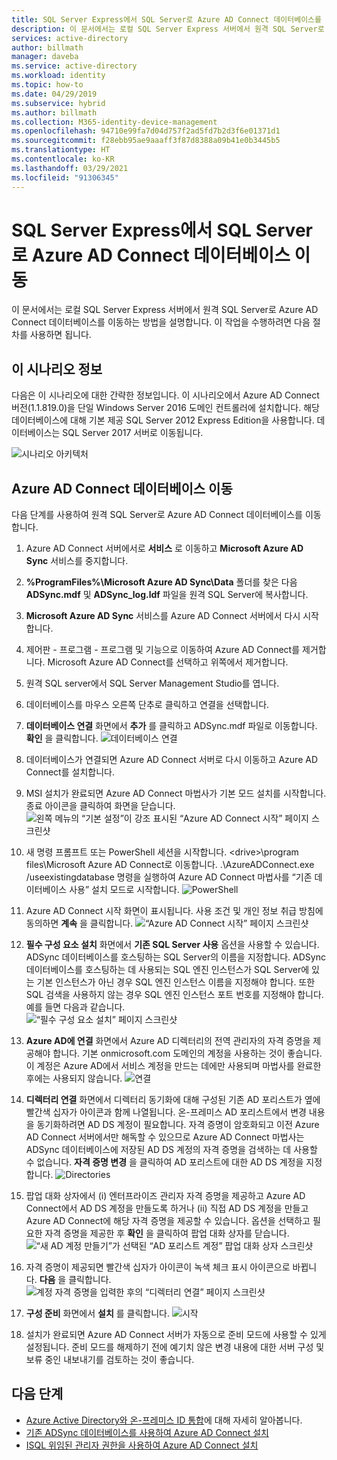 ```yaml
---
title: SQL Server Express에서 SQL Server로 Azure AD Connect 데이터베이스를 이동합니다. | Microsoft 문서
description: 이 문서에서는 로컬 SQL Server Express 서버에서 원격 SQL Server로 Azure AD Connect 데이터베이스를 이동하는 방법을 설명합니다.
services: active-directory
author: billmath
manager: daveba
ms.service: active-directory
ms.workload: identity
ms.topic: how-to
ms.date: 04/29/2019
ms.subservice: hybrid
ms.author: billmath
ms.collection: M365-identity-device-management
ms.openlocfilehash: 94710e99fa7d04d757f2ad5fd7b2d3f6e01371d1
ms.sourcegitcommit: f28ebb95ae9aaaff3f87d8388a09b41e0b3445b5
ms.translationtype: HT
ms.contentlocale: ko-KR
ms.lasthandoff: 03/29/2021
ms.locfileid: "91306345"
---
```

# <a name="move-azure-ad-connect-database-from-sql-server-express-to-sql-server"></a>SQL Server Express에서 SQL Server로 Azure AD Connect 데이터베이스 이동 

이 문서에서는 로컬 SQL Server Express 서버에서 원격 SQL Server로 Azure AD Connect 데이터베이스를 이동하는 방법을 설명합니다.  이 작업을 수행하려면 다음 절차를 사용하면 됩니다.

## <a name="about-this-scenario"></a>이 시나리오 정보
다음은 이 시나리오에 대한 간략한 정보입니다.  이 시나리오에서 Azure AD Connect 버전(1.1.819.0)을 단일 Windows Server 2016 도메인 컨트롤러에 설치합니다.  해당 데이터베이스에 대해 기본 제공 SQL Server 2012 Express Edition을 사용합니다.  데이터베이스는 SQL Server 2017 서버로 이동됩니다.

![시나리오 아키텍처](media/how-to-connect-install-move-db/move1.png)

## <a name="move-the-azure-ad-connect-database"></a>Azure AD Connect 데이터베이스 이동
다음 단계를 사용하여 원격 SQL Server로 Azure AD Connect 데이터베이스를 이동합니다.

1. Azure AD Connect 서버에서로 **서비스** 로 이동하고 **Microsoft Azure AD Sync** 서비스를 중지합니다.
2. **%ProgramFiles%\Microsoft Azure AD Sync\Data** 폴더를 찾은 다음 **ADSync.mdf** 및 **ADSync_log.ldf** 파일을 원격 SQL Server에 복사합니다.
3. **Microsoft Azure AD Sync** 서비스를 Azure AD Connect 서버에서 다시 시작합니다.
4. 제어판 - 프로그램 - 프로그램 및 기능으로 이동하여 Azure AD Connect를 제거합니다.  Microsoft Azure AD Connect를 선택하고 위쪽에서 제거합니다.
5. 원격 SQL server에서 SQL Server Management Studio를 엽니다.
6. 데이터베이스를 마우스 오른쪽 단추로 클릭하고 연결을 선택합니다.
7. **데이터베이스 연결** 화면에서 **추가** 를 클릭하고 ADSync.mdf 파일로 이동합니다.  **확인** 을 클릭합니다.
   ![데이터베이스 연결](media/how-to-connect-install-move-db/move2.png)

8. 데이터베이스가 연결되면 Azure AD Connect 서버로 다시 이동하고 Azure AD Connect를 설치합니다.
9. MSI 설치가 완료되면 Azure AD Connect 마법사가 기본 모드 설치를 시작합니다. 종료 아이콘을 클릭하여 화면을 닫습니다.
   ![왼쪽 메뉴의 “기본 설정”이 강조 표시된 “Azure AD Connect 시작” 페이지 스크린샷](./media/how-to-connect-install-move-db/db1.png)
10. 새 명령 프롬프트 또는 PowerShell 세션을 시작합니다. \<drive>\program files\Microsoft Azure AD Connect로 이동합니다. .\AzureADConnect.exe /useexistingdatabase 명령을 실행하여 Azure AD Connect 마법사를 “기존 데이터베이스 사용” 설치 모드로 시작합니다.
    ![PowerShell](./media/how-to-connect-install-move-db/db2.png)
11. Azure AD Connect 시작 화면이 표시됩니다. 사용 조건 및 개인 정보 취급 방침에 동의하면 **계속** 을 클릭합니다.
    ![“Azure AD Connect 시작” 페이지 스크린샷](./media/how-to-connect-install-move-db/db3.png)
12. **필수 구성 요소 설치** 화면에서 **기존 SQL Server 사용** 옵션을 사용할 수 있습니다. ADSync 데이터베이스를 호스팅하는 SQL Server의 이름을 지정합니다. ADSync 데이터베이스를 호스팅하는 데 사용되는 SQL 엔진 인스턴스가 SQL Server에 있는 기본 인스턴스가 아닌 경우 SQL 엔진 인스턴스 이름을 지정해야 합니다. 또한 SQL 검색을 사용하지 않는 경우 SQL 엔진 인스턴스 포트 번호를 지정해야 합니다. 예를 들면 다음과 같습니다.         
    ![“필수 구성 요소 설치” 페이지 스크린샷](./media/how-to-connect-install-move-db/db4.png)           

13. **Azure AD에 연결** 화면에서 Azure AD 디렉터리의 전역 관리자의 자격 증명을 제공해야 합니다. 기본 onmicrosoft.com 도메인의 계정을 사용하는 것이 좋습니다. 이 계정은 Azure AD에서 서비스 계정을 만드는 데에만 사용되며 마법사를 완료한 후에는 사용되지 않습니다.
    ![연결](./media/how-to-connect-install-move-db/db5.png)
 
14. **디렉터리 연결** 화면에서 디렉터리 동기화에 대해 구성된 기존 AD 포리스트가 옆에 빨간색 십자가 아이콘과 함께 나열됩니다. 온-프레미스 AD 포리스트에서 변경 내용을 동기화하려면 AD DS 계정이 필요합니다. 자격 증명이 암호화되고 이전 Azure AD Connect 서버에서만 해독할 수 있으므로 Azure AD Connect 마법사는 ADSync 데이터베이스에 저장된 AD DS 계정의 자격 증명을 검색하는 데 사용할 수 없습니다. **자격 증명 변경** 을 클릭하여 AD 포리스트에 대한 AD DS 계정을 지정합니다.
    ![Directories](./media/how-to-connect-install-move-db/db6.png)
 

15. 팝업 대화 상자에서 (i) 엔터프라이즈 관리자 자격 증명을 제공하고 Azure AD Connect에서 AD DS 계정을 만들도록 하거나 (ii) 직접 AD DS 계정을 만들고 Azure AD Connect에 해당 자격 증명을 제공할 수 있습니다. 옵션을 선택하고 필요한 자격 증명을 제공한 후 **확인** 을 클릭하여 팝업 대화 상자를 닫습니다.
    ![“새 AD 계정 만들기”가 선택된 “AD 포리스트 계정” 팝업 대화 상자 스크린샷](./media/how-to-connect-install-move-db/db7.png)
 

16. 자격 증명이 제공되면 빨간색 십자가 아이콘이 녹색 체크 표시 아이콘으로 바뀝니다. **다음** 을 클릭합니다.
    ![계정 자격 증명을 입력한 후의 “디렉터리 연결” 페이지 스크린샷](./media/how-to-connect-install-move-db/db8.png)
 

17. **구성 준비** 화면에서 **설치** 를 클릭합니다.
    ![시작](./media/how-to-connect-install-move-db/db9.png)
 

18. 설치가 완료되면 Azure AD Connect 서버가 자동으로 준비 모드에 사용할 수 있게 설정됩니다. 준비 모드를 해제하기 전에 예기치 않은 변경 내용에 대한 서버 구성 및 보류 중인 내보내기를 검토하는 것이 좋습니다. 

## <a name="next-steps"></a>다음 단계

- [Azure Active Directory와 온-프레미스 ID 통합](whatis-hybrid-identity.md)에 대해 자세히 알아봅니다.
- [기존 ADSync 데이터베이스를 사용하여 Azure AD Connect 설치](how-to-connect-install-existing-database.md)
- [ISQL 위임된 관리자 권한을 사용하여 Azure AD Connect 설치](how-to-connect-install-sql-delegation.md)

